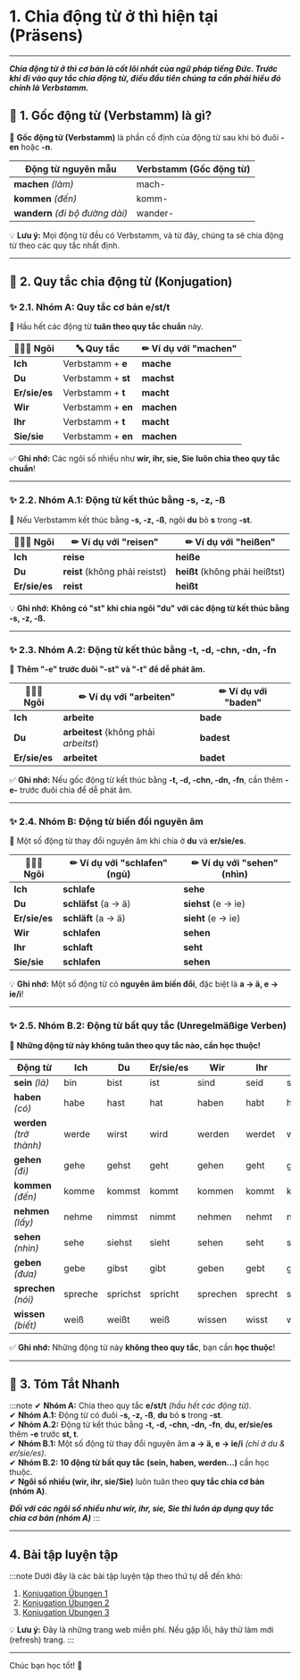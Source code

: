 # 1. Chia động từ ở thì hiện tại (Präsens)
---

***Chia động từ ở thì cơ bản là cốt lõi nhất của ngữ pháp tiếng Đức. Trước khi đi vào quy tắc chia động từ, điều đầu tiên chúng ta cần phải hiểu đó chính là Verbstamm.***

## 🔹 **1. Gốc động từ (Verbstamm) là gì?**

📌 **Gốc động từ (Verbstamm)** là phần cố định của động từ sau khi bỏ đuôi **-en** hoặc **-n**.

|**Động từ nguyên mẫu**|**Verbstamm (Gốc động từ)**|
|---|---|
|**machen** _(làm)_|mach-|
|**kommen** _(đến)_|komm-|
|**wandern** _(đi bộ đường dài)_|wander-|

💡 **Lưu ý:** Mọi động từ đều có Verbstamm, và từ đây, chúng ta sẽ chia động từ theo các quy tắc nhất định.

---

## 🔹 **2. Quy tắc chia động từ (Konjugation)**

### ✨ **2.1. Nhóm A: Quy tắc cơ bản e/st/t**

📌 Hầu hết các động từ **tuân theo quy tắc chuẩn** này.

|🧑‍🤝‍🧑 **Ngôi**|🔤 **Quy tắc**|✏ **Ví dụ với "machen"**|
|---|---|---|
|**Ich**|Verbstamm + **e**|**mache**|
|**Du**|Verbstamm + **st**|**machst**|
|**Er/sie/es**|Verbstamm + **t**|**macht**|
|**Wir**|Verbstamm + **en**|**machen**|
|**Ihr**|Verbstamm + **t**|**macht**|
|**Sie/sie**|Verbstamm + **en**|**machen**|

✅ **Ghi nhớ:** Các ngôi số nhiều như **wir, ihr, sie, Sie** **luôn chia theo quy tắc chuẩn**!

---

### ✨ **2.2. Nhóm A.1: Động từ kết thúc bằng -s, -z, -ß**

📌 Nếu Verbstamm kết thúc bằng **-s, -z, -ß**, ngôi **du** bỏ **s** trong **-st**.

|🧑‍🤝‍🧑 **Ngôi**|✏ **Ví dụ với "reisen"**|✏ **Ví dụ với "heißen"**|
|---|---|---|
|**Ich**|**reise**|**heiße**|
|**Du**|**reist** (không phải reistst)|**heißt** (không phải heißtst)|
|**Er/sie/es**|**reist**|**heißt**|

💡 **Ghi nhớ:** **Không có "st" khi chia ngôi "du" với các động từ kết thúc bằng -s, -z, -ß.**

---

### ✨ **2.3. Nhóm A.2: Động từ kết thúc bằng -t, -d, -chn, -dn, -fn**

📌 **Thêm "-e" trước đuôi "-st" và "-t" để dễ phát âm.**

|🧑‍🤝‍🧑 **Ngôi**|✏ **Ví dụ với "arbeiten"**|✏ **Ví dụ với "baden"**|
|---|---|---|
|**Ich**|**arbeite**|**bade**|
|**Du**|**arbeitest** (không phải _arbeitst_)|**badest**|
|**Er/sie/es**|**arbeitet**|**badet**|

✅ **Ghi nhớ:** Nếu gốc động từ kết thúc bằng **-t, -d, -chn, -dn, -fn**, cần thêm **-e-** trước đuôi chia để dễ phát âm.

---

### ✨ **2.4. Nhóm B: Động từ biến đổi nguyên âm**

📌 Một số động từ thay đổi nguyên âm khi chia ở **du** và **er/sie/es**.

|🧑‍🤝‍🧑 **Ngôi**|✏ **Ví dụ với "schlafen" (ngủ)**|✏ **Ví dụ với "sehen" (nhìn)**|
|---|---|---|
|**Ich**|**schlafe**|**sehe**|
|**Du**|**schläfst** (a → ä)|**siehst** (e → ie)|
|**Er/sie/es**|**schläft** (a → ä)|**sieht** (e → ie)|
|**Wir**|**schlafen**|**sehen**|
|**Ihr**|**schlaft**|**seht**|
|**Sie/sie**|**schlafen**|**sehen**|

💡 **Ghi nhớ:** Một số động từ có **nguyên âm biến đổi**, đặc biệt là **a → ä, e → ie/i**!

---

### ✨ **2.5. Nhóm B.2: Động từ bất quy tắc (Unregelmäßige Verben)**

📌 **Những động từ này không tuân theo quy tắc nào, cần học thuộc!**

|**Động từ**|**Ich**|**Du**|**Er/sie/es**|**Wir**|**Ihr**|**Sie/sie**|
|---|---|---|---|---|---|---|
|**sein** _(là)_|bin|bist|ist|sind|seid|sind|
|**haben** _(có)_|habe|hast|hat|haben|habt|haben|
|**werden** _(trở thành)_|werde|wirst|wird|werden|werdet|werden|
|**gehen** _(đi)_|gehe|gehst|geht|gehen|geht|gehen|
|**kommen** _(đến)_|komme|kommst|kommt|kommen|kommt|kommen|
|**nehmen** _(lấy)_|nehme|nimmst|nimmt|nehmen|nehmt|nehmen|
|**sehen** _(nhìn)_|sehe|siehst|sieht|sehen|seht|sehen|
|**geben** _(đưa)_|gebe|gibst|gibt|geben|gebt|geben|
|**sprechen** _(nói)_|spreche|sprichst|spricht|sprechen|sprecht|sprechen|
|**wissen** _(biết)_|weiß|weißt|weiß|wissen|wisst|wissen|

✅ **Ghi nhớ:** Những động từ này **không theo quy tắc**, bạn cần **học thuộc**!

---

## **📌 3. Tóm Tắt Nhanh**

:::note
✔ **Nhóm A:** Chia theo quy tắc **e/st/t** _(hầu hết các động từ)_.  
✔ **Nhóm A.1:** Động từ có đuôi **-s, -z, -ß**, **du** bỏ **s** trong **-st**.  
✔ **Nhóm A.2:** Động từ kết thúc bằng **-t, -d, -chn, -dn, -fn**, **du, er/sie/es** thêm **-e** trước **st, t**.  
✔ **Nhóm B.1:** Một số động từ thay đổi nguyên âm **a → ä, e → ie/i** _(chỉ ở du & er/sie/es)_.  
✔ **Nhóm B.2:** **10 động từ bất quy tắc** **(sein, haben, werden...)** cần học thuộc.  
✔ **Ngôi số nhiều (wir, ihr, sie/Sie)** luôn tuân theo **quy tắc chia cơ bản (nhóm A)**.

***Đối với các ngôi số nhiều như wir, ihr, sie, Sie thì luôn áp dụng quy tắc chia cơ bản (nhóm A)***
:::


---

## **4. Bài tập luyện tập**

:::note
Dưới đây là các bài tập luyện tập theo thứ tự dễ đến khó:  

1. [Konjugation Übungen 1](https://kyrosschule.de/ubungen-regelmasige-oder-unregelmasige-verben-schwache-verben/#google_vignette)  
2. [Konjugation Übungen 2](https://mein-deutschbuch.de/grammatikuebungen-verbkonjugation.html#google_vignette)  
3. [Konjugation Übungen 3](https://deutschlernerblog.de/verben-konjugieren-uebungen-starke-und-unregelmaessige-verben-a1/)

💡 **Lưu ý:** Đây là những trang web miễn phí. Nếu gặp lỗi, hãy thử làm mới (refresh) trang.
:::

---

Chúc bạn học tốt! 🚀

